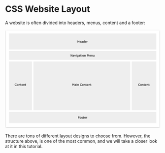 # CSS Website Layout
A website is often divided into headers, menus, content and a footer:  

![pic](img/layout.png)

There are tons of different layout designs to choose from. However, the structure above, is one of the most common, and we will take a closer look at it in this tutorial.